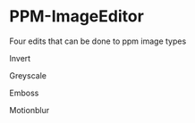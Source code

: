 PPM-ImageEditor
===============

Four edits that can be done to ppm image types

Invert

Greyscale

Emboss

Motionblur
